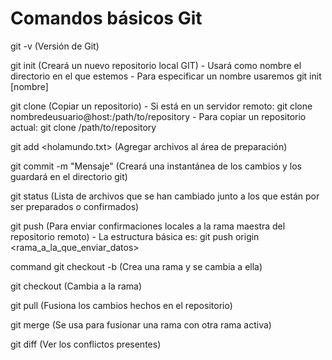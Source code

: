 # Comandos básicos Git

git -v (Versión de Git)

git init (Creará un nuevo repositorio local GIT)
	- Usará como nombre el directorio en el que estemos
	- Para especificar un nombre usaremos git init [nombre]

git clone (Copiar un repositorio)
	- Si está en un servidor remoto: git clone nombredeusuario@host:/path/to/repository
	- Para copiar un repositorio actual: git clone /path/to/repository

git add <holamundo.txt> (Agregar archivos al área de preparación)

git commit -m "Mensaje" (Creará una instantánea de los cambios y los guardará en el directorio git)

git status (Lista de archivos que se han cambiado junto a los que están por ser preparados o confirmados)

git push (Para enviar confirmaciones locales a la rama maestra del repositorio remoto)
	- La estructura básica es: git push origin <rama_a_la_que_enviar_datos>

command git checkout -b <rama> (Crea una rama y se cambia a ella)

git checkout <rama> (Cambia a la rama)

git pull (Fusiona los cambios hechos en el repositorio)

git merge <rama> (Se usa para fusionar una rama con otra rama activa)

git diff (Ver los conflictos presentes)

